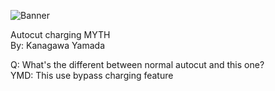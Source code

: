![Banner](https://github.com/user-attachments/assets/d7a5cb80-2d45-495d-9f17-c9ec1eae461c)

Autocut charging MYTH <br />
By: Kanagawa Yamada

Q: What's the different between normal autocut and this one? <br />
YMD: This use bypass charging feature
